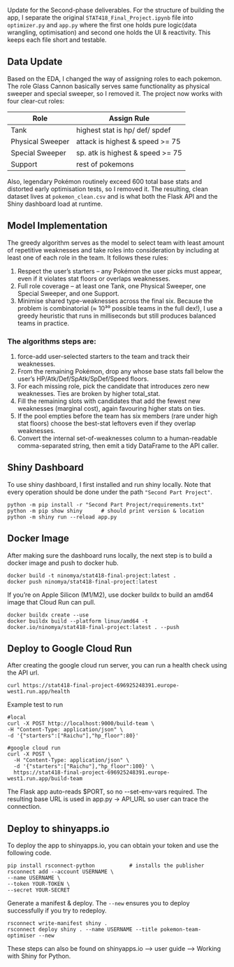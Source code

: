 Update for the Second-phase deliverables. For the structure of building the app, I separate the original ```STAT418_Final_Project.ipynb``` file into ```optimizer.py``` and ```app.py``` where the first one holds pure logic(data wrangling, optimisation) and second one holds the UI & reactivity. This keeps each file short and testable.

## Data Update 
Based on the EDA, I changed the way of assigning roles to each pokemon. The role Glass Cannon basically serves same functionality as physical sweeper and special sweeper, so I removed it. The project now works with four clear-cut roles:

| Role    | Assign Rule     |
|----------|----------|
| Tank| highest stat is hp/ def/ spdef|
| Physical Sweeper  | attack is highest & speed >= 75   |
| Special Sweeper  | sp. atk is highest & speed >= 75 |
| Support  | rest of pokemons |

Also, legendary Pokémon routinely exceed 600 total base stats and distorted early optimisation tests, so I removed it. The resulting, clean dataset lives at ```pokemon_clean.csv``` and is what both the Flask API and the Shiny dashboard load at runtime.


## Model Implementation
The greedy algorithm serves as the model to select team with least amount of repetitive weaknesses and take roles into consideration by including at least one of each role in the team. It follows these rules:
1. Respect the user’s starters – any Pokémon the user picks must appear, even if it violates stat floors or overlaps weaknesses.
2. Full role coverage – at least one Tank, one Physical Sweeper, one Special Sweeper, and one Support.
3. Minimise shared type-weaknesses across the final six.
Because the problem is combinatorial (≈ 10³⁰ possible teams in the full dex!), I use a greedy heuristic that runs in milliseconds but still produces balanced teams in practice.

### The algorithms steps are:
1. force-add user-selected starters to the team and track their weaknesses.
2. From the remaining Pokémon, drop any whose base stats fall below the user’s HP/Atk/Def/SpAtk/SpDef/Speed floors.
3. For each missing role, pick the candidate that introduces zero new weaknesses. Ties are broken by higher total_stat.
4. Fill the remaining slots with candidates that add the fewest new weaknesses (marginal cost), again favouring higher stats on ties.
5. If the pool empties before the team has six members (rare under high stat floors) choose the best-stat leftovers even if they overlap weaknesses.
6. Convert the internal set-of-weaknesses column to a human-readable comma-separated string, then emit a tidy DataFrame to the API caller.

## Shiny Dashboard
To use shiny dashboard, I first installed and run shiny locally. Note that every operation should be done under the path ```"Second Part Project"```.
```
python -m pip install -r "Second Part Project/requirements.txt"
python -m pip show shiny      # should print version & location
python -m shiny run --reload app.py
```

## Docker Image
After making sure the dashboard runs locally, the next step is to build a docker image and push to docker hub.
```
docker build -t ninomya/stat418-final-project:latest .
docker push ninomya/stat418-final-project:latest
```

If you’re on Apple Silicon (M1/M2), use docker buildx to build an amd64 image that Cloud Run can pull.
```
docker buildx create --use
docker buildx build --platform linux/amd64 -t docker.io/ninomya/stat418-final-project:latest . --push
```

## Deploy to Google Cloud Run
After creating the google cloud run server, you can run a health check using the API url.
```
curl https://stat418-final-project-696925248391.europe-west1.run.app/health
```

Example test to run
```
#local
curl -X POST http://localhost:9000/build-team \
-H "Content-Type: application/json" \
-d '{"starters":["Raichu"],"hp_floor":80}'

#google cloud run
curl -X POST \
  -H "Content-Type: application/json" \
  -d '{"starters":["Raichu"],"hp_floor":100}' \
  https://stat418-final-project-696925248391.europe-west1.run.app/build-team
```
The Flask app auto-reads $PORT, so no --set-env-vars required.
The resulting base URL is used in app.py → API_URL so user can trace the connection.

## Deploy to shinyapps.io
To deploy the app to shinyapps.io, you can obtain your token and use the following code.
```
pip install rsconnect-python           # installs the publisher
rsconnect add --account USERNAME \
--name USERNAME \
--token YOUR-TOKEN \
--secret YOUR-SECRET
```

Generate a manifest & deploy. The ```--new``` ensures you to deploy successfully if you try to redeploy.
```
rsconnect write-manifest shiny .       
rsconnect deploy shiny . --name USERNAME --title pokemon-team-optimiser --new
```

These steps can also be found on shinyapps.io --> user guide --> Working with Shiny for Python.


